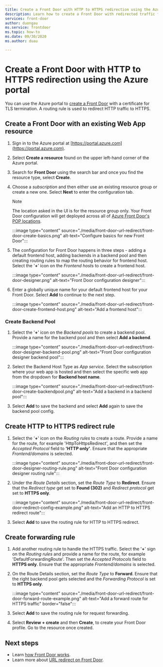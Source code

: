 ```yaml
---
title: Create a Front Door with HTTP to HTTPS redirection using the Azure portal
description: Learn how to create a Front Door with redirected traffic from HTTP to HTTPS using the Azure portal.
services: front-door
author: duongau
ms.service: frontdoor
ms.topic: how-to
ms.date: 09/30/2020
ms.author: duau

---
```

# Create a Front Door with HTTP to HTTPS redirection using the Azure portal

You can use the Azure portal to [create a Front Door](quickstart-create-front-door.md) with a certificate for TLS termination. A routing rule is used to redirect HTTP traffic to HTTPS.

## Create a Front Door with an existing Web App resource

1. Sign in to the Azure portal at [https://portal.azure.com](https://portal.azure.com).

1. Select **Create a resource** found on the upper left-hand corner of the Azure portal.

1. Search for **Front Door** using the search bar and once you find the resource type, select **Create**.

1. Choose a *subscription* and then either use an existing resource group or create a new one. Select **Next** to enter the configuration tab.

    > [!NOTE]
    > The location asked in the UI is for the resource group only. Your Front Door configuration will get deployed across all of [Azure Front Door's POP locations](front-door-faq.md#what-are-the-pop-locations-for-azure-front-door).

    :::image type="content" source="./media/front-door-url-redirect/front-door-create-basics.png" alt-text="Configure basics for new Front Door":::

1. The configuration for Front Door happens in three steps - adding a default frontend host, adding backends in a backend pool and then creating routing rules to map the routing behavior for frontend host. Select the '**+**' icon on the _Frontend hosts_ to create a frontend host.

    :::image type="content" source="./media/front-door-url-redirect/front-door-designer.png" alt-text="Front Door configuration designer":::

1. Enter a globally unique name for your default frontend host for your Front Door. Select **Add** to continue to the next step.

    :::image type="content" source="./media/front-door-url-redirect/front-door-create-frontend-host.png" alt-text="Add a frontend host":::

### Create Backend Pool

1. Select the '**+**' icon on the _Backend pools_ to create a backend pool. Provide a name for the backend pool and then select **Add a backend**.

    :::image type="content" source="./media/front-door-url-redirect/front-door-designer-backend-pool.png" alt-text="Front Door configuration designer backend pool":::

1. Select the Backend Host Type as _App service_. Select the subscription where your web app is hosted and then select the specific web app from the dropdown for **Backend host name**.

    :::image type="content" source="./media/front-door-url-redirect/front-door-create-backendpool.png" alt-text="Add a backend in a backend pool":::

1. Select **Add** to save the backend and select **Add** again to save the backend pool config. 

## Create HTTP to HTTPS redirect rule

1. Select the '**+**' icon on the *Routing rules* to create a route. Provide a name for the route, for example 'HttpToHttpsRedirect', and then set the *Accepted Protocol* field to **'HTTP only'**. Ensure that the appropriate *Frontend/domains* is selected.  

    :::image type="content" source="./media/front-door-url-redirect/front-door-designer-routing-rule.png" alt-text="Front Door configuration designer routing rule":::

1. Under the *Route Details* section, set the *Route Type* to **Redirect**. Ensure that the *Redirect type* get set to **Found (302)** and *Redirect protocol* get set to **HTTPS only**. 

    :::image type="content" source="./media/front-door-url-redirect/front-door-redirect-config-example.png" alt-text="Add an HTTP to HTTPS redirect route":::

1. Select **Add** to save the routing rule for HTTP to HTTPS redirect.

## Create forwarding rule

1. Add another routing rule to handle the HTTPS traffic. Select the '**+**' sign on the *Routing rules* and provide a name for the route, for example 'DefaultForwardingRoute'. Then set the *Accepted Protocols* field to **HTTPS only**. Ensure that the appropriate *Frontend/domains* is selected.

1. On the Route Details section, set the *Route Type* to **Forward**. Ensure that the right backend pool gets selected and the *Forwarding Protocol* is set to **HTTPS only**. 

    :::image type="content" source="./media/front-door-url-redirect/front-door-forward-route-example.png" alt-text="Add a forward route for HTTPS traffic" border="false":::

1. Select **Add** to save the routing rule for request forwarding.

1. Select **Review + create** and then **Create**, to create your Front Door profile. Go to the resource once created.

## Next steps

- Learn [how Front Door works](front-door-routing-architecture.md).
- Learn more about [URL redirect on Front Door](front-door-url-redirect.md).
